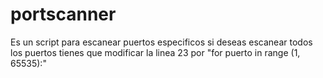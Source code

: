 # portscanner
Es un script para escanear puertos especificos si deseas escanear todos los puertos tienes que modificar la linea 
23 por "for puerto in range (1, 65535):"
